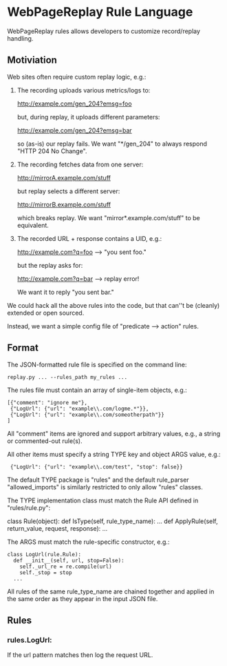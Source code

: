 WebPageReplay Rule Language
===========================

WebPageReplay rules allows developers to customize record/replay handling.

Motiviation
-----------

Web sites often require custom replay logic, e.g.:

  1. The recording uploads various metrics/logs to:

        http://example.com/gen_204?emsg=foo

     but, during replay, it uploads different parameters:

        http://example.com/gen_204?emsg=bar

     so (as-is) our replay fails.  We want "*/gen_204" to always respond
     "HTTP 204 No Change".

  2. The recording fetches data from one server:

        http://mirrorA.example.com/stuff

     but replay selects a different server:

        http://mirrorB.example.com/stuff

     which breaks replay.  We want "mirror*.example.com/stuff" to be equivalent.

  3. The recorded URL + response contains a UID, e.g.:

        http://example.com?q=foo  -->  "you sent foo."

     but the replay asks for:

        http://example.com?q=bar  -->  replay error!

     We want it to reply "you sent bar."

We could hack all the above rules into the code, but that can''t be (cleanly) extended or open sourced.

Instead, we want a simple config file of "predicate --> action" rules.


Format
------

The JSON-formatted rule file is specified on the command line:

    replay.py ... --rules_path my_rules ...

The rules file must contain an array of single-item objects, e.g.:

    [{"comment": "ignore me"},
     {"LogUrl": {"url": "example\\.com/logme.*"}},
     {"LogUrl": {"url": "example\\.com/someotherpath"}}
    ]

All "comment" items are ignored and support arbitrary values, e.g., a string
or commented-out rule(s).

All other items must specify a string TYPE key and object ARGS value, e.g.:

     {"LogUrl": {"url": "example\\.com/test", "stop": false}}

The default TYPE package is "rules" and the default rule_parser
"allowed_imports" is similarly restricted to only allow "rules" classes.

The TYPE implementation class must match the Rule API defined in
"rules/rule.py":

  class Rule(object):
    def IsType(self, rule_type_name): ...
    def ApplyRule(self, return_value, request, response): ...

The ARGS must match the rule-specific constructor, e.g.:

    class LogUrl(rule.Rule):
      def __init__(self, url, stop=False):
        self._url_re = re.compile(url)
        self._stop = stop
      ...

All rules of the same rule_type_name are chained together and applied in the
same order as they appear in the input JSON file.


Rules
-------

### rules.LogUrl:

If the url pattern matches then log the request URL.
